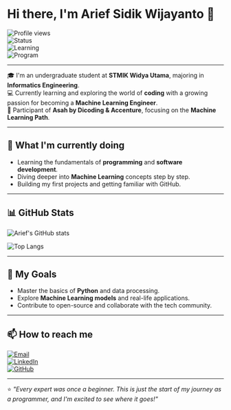 # Hi there, I'm Arief Sidik Wijayanto 👋  

![Profile views](https://komarev.com/ghpvc/?username=YourGitHubUsername&color=blue)  
![Status](https://img.shields.io/badge/Student-Informatics%20Engineering-blue)  
![Learning](https://img.shields.io/badge/Learning-Machine%20Learning-brightgreen)  
![Program](https://img.shields.io/badge/Asah-Dicoding%20%26%20Accenture-orange)  

---

🎓 I'm an undergraduate student at **STMIK Widya Utama**, majoring in **Informatics Engineering**.  
💻 Currently learning and exploring the world of **coding** with a growing passion for becoming a **Machine Learning Engineer**.  
🚀 Participant of **Asah by Dicoding & Accenture**, focusing on the **Machine Learning Path**.  

---

## 🌱 What I'm currently doing
- Learning the fundamentals of **programming** and **software development**.  
- Diving deeper into **Machine Learning** concepts step by step.  
- Building my first projects and getting familiar with GitHub.  

---

## 📊 GitHub Stats

![Arief's GitHub stats](https://github-readme-stats.vercel.app/api?username=Arfwjn&show_icons=true&theme=tokyonight)

![Top Langs](https://github-readme-stats.vercel.app/api/top-langs/?username=Arfwjn&layout=compact&theme=tokyonight)


---

## 🎯 My Goals
- Master the basics of **Python** and data processing.  
- Explore **Machine Learning models** and real-life applications.  
- Contribute to open-source and collaborate with the tech community.  

---

## 📫 How to reach me
[![Email](https://img.shields.io/badge/Email-ariefsidik2016%40gmail.com-red?logo=gmail)](mailto:ariefsidik2016@gmail.com)  
[![LinkedIn](https://img.shields.io/badge/LinkedIn-Connect-blue?logo=linkedin)](https://www.instagram.com/arfwjn?igsh=YzQ0ZWozc3dnZmRp)  
[![GitHub](https://img.shields.io/badge/GitHub-Arfwjn-black?logo=github)](https://github.com/Arfwjn)  

---

⭐ *"Every expert was once a beginner. This is just the start of my journey as a programmer, and I'm excited to see where it goes!"*  
